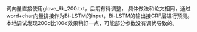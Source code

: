 词向量直接使用glove_6b_200.txt，后期有待调整，
具体做法和论文相同，通过word+char向量拼接作为Bi-LSTM的input，Bi-LSTM的输出接CRF层进行预测。
本地调试发现200d比100d效果稍好一点，可能部分参数没有调优导致的。